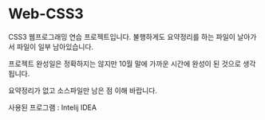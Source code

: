 # Web-CSS3

CSS3 웹프로그래밍 연습 프로젝트입니다.
불행하게도 요약정리를 하는 파일이 날아가서 파일이 일부 남아있습니다.

프로젝트 완성일은 정확하지는 않지만 10월 말에 가까운 시간에 완성이 된 것으로 생각됩니다.

요약정리가 없고 소스파일만 남은 점 이해 바랍니다.


사용된 프로그램 : Intelij IDEA
